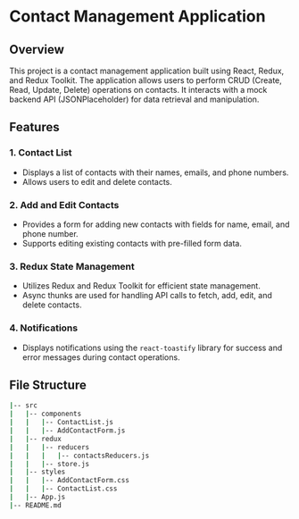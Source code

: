 # Contact Management Application

## Overview

This project is a contact management application built using React, Redux, and Redux Toolkit. The application allows users to perform CRUD (Create, Read, Update, Delete) operations on contacts. It interacts with a mock backend API (JSONPlaceholder) for data retrieval and manipulation.

## Features

### 1. Contact List

- Displays a list of contacts with their names, emails, and phone numbers.
- Allows users to edit and delete contacts.

### 2. Add and Edit Contacts

- Provides a form for adding new contacts with fields for name, email, and phone number.
- Supports editing existing contacts with pre-filled form data.

### 3. Redux State Management

- Utilizes Redux and Redux Toolkit for efficient state management.
- Async thunks are used for handling API calls to fetch, add, edit, and delete contacts.

### 4. Notifications

- Displays notifications using the `react-toastify` library for success and error messages during contact operations.

## File Structure

```bash
|-- src
|   |-- components
|   |   |-- ContactList.js
|   |   |-- AddContactForm.js
|   |-- redux
|   |   |-- reducers
|   |   |   |-- contactsReducers.js
|   |   |-- store.js
|   |-- styles
|   |   |-- AddContactForm.css
|   |   |-- ContactList.css
|   |-- App.js
|-- README.md
